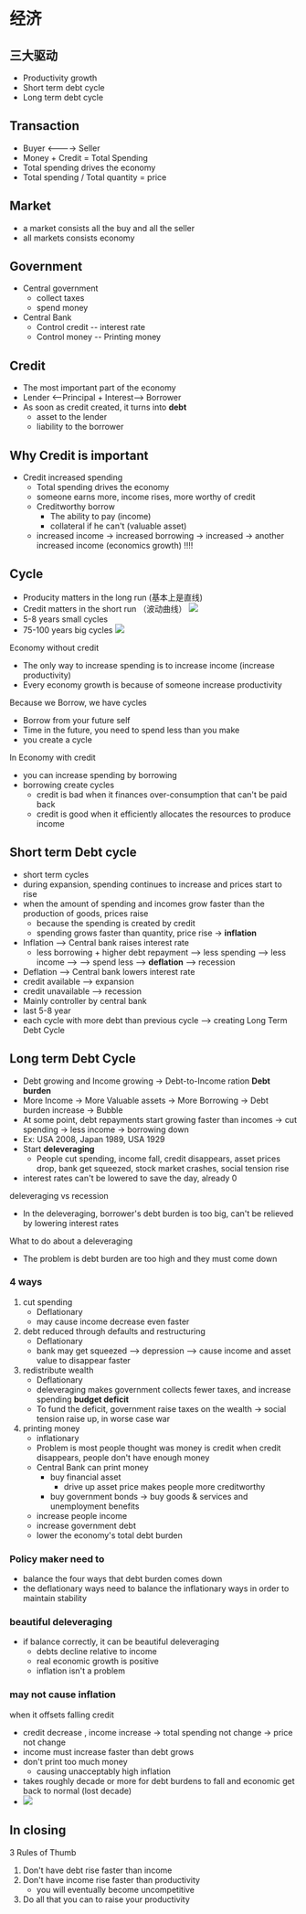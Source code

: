 # 经济

## 三大驱动

- Productivity growth
- Short term debt cycle
- Long term debt cycle

## Transaction

- Buyer <----> Seller  
- Money + Credit = Total Spending
- Total spending drives the economy
- Total spending / Total quantity = price

## Market

- a market consists all the buy and all the seller
- all markets consists economy

## Government

- Central government
  - collect taxes
  - spend money
- Central Bank
  - Control credit -- interest rate
  - Control money -- Printing money

## Credit

- The most important part of the economy
- Lender <--Principal + Interest--> Borrower
- As soon as credit created, it turns into **debt**
  - asset to the lender
  - liability to the borrower

## Why Credit is important

- Credit increased spending
  - Total spending drives the economy
  - someone earns more, income rises, more worthy of credit
  - Creditworthy borrow
    - The ability to pay (income)
    - collateral if he can't (valuable asset)
  - increased income -> increased borrowing -> increased -> another increased income (economics growth) !!!!

## Cycle
- Producity matters in the long run (基本上是直线)
- Credit matters in the short run （波动曲线）
![](2020-03-16-23-23-25.png)
- 5-8 years small cycles
- 75-100 years big cycles
![](2020-03-16-23-36-14.png)

Economy without credit
- The only way to increase spending is to increase income (increase productivity)
- Every economy growth is because of someone increase productivity

Because we Borrow, we have cycles
- Borrow from your future self
- Time in the future, you need to spend less than you make
- you create a cycle
  

In Economy with credit
- you can increase spending by borrowing
- borrowing create cycles
  - credit is bad when it finances over-consumption that can't be paid back
  - credit is good when it efficiently allocates the resources to produce income


## Short term Debt cycle

- short term cycles 
- during expansion, spending continues to increase and prices start to rise
- when the amount of spending and incomes grow faster than the production of goods, prices raise
  -  because the spending is created by credit
  -  spending grows faster than quantity, price rise -> **inflation**
-  Inflation --> Central bank raises interest rate
   -  less borrowing + higher debt repayment --> less spending --> less income --> --> spend less --> **deflation** --> recession
-  Deflation --> Central bank lowers interest rate
-  credit available --> expansion
-  credit unavailable --> recession
-  Mainly controller by central bank
-  last 5-8 year
-  each cycle with more debt than previous cycle --> creating Long Term Debt Cycle

## Long term Debt Cycle

- Debt growing and Income growing -> Debt-to-Income ration **Debt burden**
- More Income -> More Valuable assets ->  More Borrowing -> Debt burden increase -> Bubble
- At some point, debt repayments start growing faster than incomes -> cut spending -> less income -> borrowing down
- Ex: USA 2008, Japan 1989, USA 1929
- Start **deleveraging**
  - People cut spending, income fall, credit disappears, asset prices drop, bank get squeezed, stock market crashes, social tension rise
- interest rates can't be lowered to save the day, already 0

deleveraging vs recession
- In the deleveraging, borrower's debt burden is too big, can't be relieved by lowering interest rates
 
What to do about a deleveraging
- The problem is debt burden are too high and they must come down

### 4 ways

1. cut spending  
   - Deflationary 
   - may cause income decrease even faster
2. debt reduced through defaults and restructuring
   - Deflationary 
   - bank may get squeezed --> depression --> cause income and asset value to disappear faster
3. redistribute wealth
   - Deflationary  
   - deleveraging makes government collects fewer taxes, and increase spending **budget deficit**
   - To fund the deficit, government raise taxes on the wealth -> social tension raise up, in worse case war
4. printing money
   - inflationary
   - Problem is most people thought was money is credit when credit disappears, people don't have enough money
   - Central Bank can print money
     - buy financial asset 
       - drive up asset price makes people more creditworthy
     - buy government bonds -> buy goods & services and unemployment benefits 
   - increase people income
   - increase government debt
   - lower the economy's total debt burden
  
### Policy maker need to
- balance the four ways that debt burden comes down
- the deflationary ways need to balance the inflationary ways in order to maintain stability
  
### beautiful deleveraging
- if balance correctly, it can be beautiful deleveraging
  - debts decline relative to income
  - real economic growth is positive
  - inflation isn't a problem

### may not cause inflation 
when it offsets falling credit
  - credit decrease , income increase -> total spending not change -> price not change
  - income must increase faster than debt grows
  - don't print too much money
      - causing unacceptably high inflation
  - takes roughly decade or more for debt burdens to fall and economic get back to normal (lost decade)
  - ![](2020-03-17-03-03-28.png)

## In closing

3 Rules of Thumb
1. Don't have debt rise faster than income
2. Don't have income rise faster than productivity
   - you will eventually become uncompetitive  
3. Do all that you can to raise your productivity